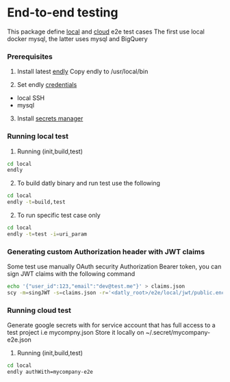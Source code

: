 # End-to-end testing

This package define [local](local) and [cloud](cloud) e2e test cases
The first use local docker mysql, the latter uses mysql and BigQuery


### Prerequisites

1. Install latest [endly](https://github.com/viant/endly/releases/tag/v0.54.0)
Copy endly to /usr/local/bin

2. Set endly [credentials](https://github.com/viant/endly/tree/master/doc/secrets) 
- local SSH
- mysql
3. Install [secrets manager](https://github.com/viant/scy/releases)

### Running local test

1. Running (init,build,test)

```bash
cd local
endly
```

2. To build datly binary and run test use the following

```bash
cd local
endly -t=build,test
```

2. To run specific test case only

```bash
cd local
endly -t=test -i=uri_param
```


### Generating custom Authorization header with JWT claims
Some test use manually  OAuth security Authorization Bearer  token, you can sign JWT claims with the following command

```bash
echo '{"user_id":123,"email":"dev@test.me"}' > claims.json
scy -m=singJWT -s=claims.json -r='<datly_root>/e2e/local/jwt/public.enc|blowfish://default'
```


### Running cloud test

Generate google secrets with for service account that has full access to a test project i.e mycompny.json
Store it locally on ~/.secret/mycompany-e2e.json

1. Running (init,build,test)

```bash
cd local
endly authWith=mycompany-e2e 
```

